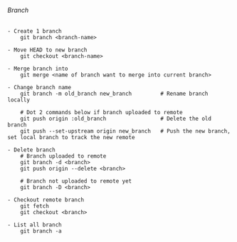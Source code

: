 ###### Branch
	- Create 1 branch	
		git branch <branch-name>

	- Move HEAD to new branch
		git checkout <branch-name>

	- Merge branch into
		git merge <name of branch want to merge into current branch>

	- Change branch name
		git branch -m old_branch new_branch         # Rename branch locally  

		# Dot 2 commands below if branch uploaded to remote  
		git push origin :old_branch                 # Delete the old branch    
		git push --set-upstream origin new_branch   # Push the new branch, set local branch to track the new remote

	- Delete branch
    	# Branch uploaded to remote
    	git branch -d <branch>
     	git push origin --delete <branch>

     	# Branch not uploaded to remote yet
     	git branch -D <branch>

	- Checkout remote branch
		git fetch
		git checkout <branch>

	- List all branch 
		git branch -a